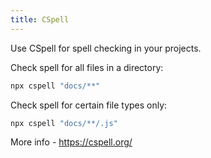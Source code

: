 ```yaml
---
title: CSpell
---
```


Use CSpell for spell checking in your projects.

Check spell for all files in a directory:
```bash
npx cspell "docs/**"
```

Check spell for certain file types only:
```bash
npx cspell "docs/**/.js"
```

More info - <https://cspell.org/>
